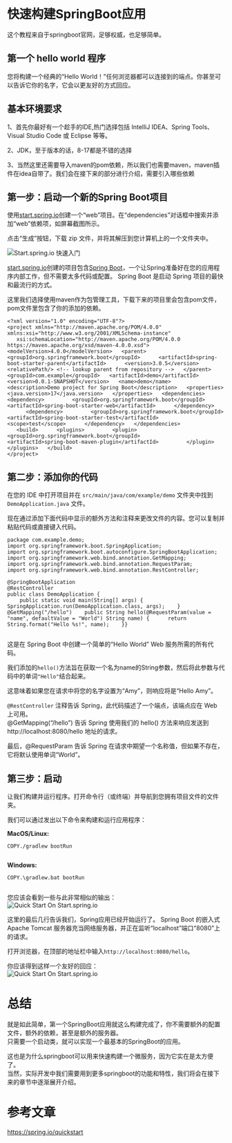 # 快速构建SpringBoot应用

这个教程来自于springboot官网，足够权威，也足够简单。

##  第一个 hello world 程序

您将构建一个经典的“Hello World！”任何浏览器都可以连接到的端点。你甚至可以告诉它你的名字，它会以更友好的方式回应。

## 基本环境要求

1、首先你最好有一个趁手的IDE,热门选择包括 IntelliJ IDEA、Spring Tools、Visual Studio Code 或 Eclipse 等等。

2、JDK，至于版本的话，8-17都是不错的选择

3、当然这里还需要导入maven的pom依赖，所以我们也需要maven，maven插件在idea自带了。我们会在接下来的部分进行介绍，需要引入哪些依赖

## 第一步：启动一个新的Spring Boot项目

使用[start.spring.io](http://start.spring.io/)创建一个“web”项目。在“dependencies”对话框中搜索并添加“web”依赖项，如屏幕截图所示。

点击“生成”按钮，下载 zip 文件，并将其解压到您计算机上的一个文件夹中。

![Start.spring.io 快速入门](https://java-tutorial.oss-cn-shanghai.aliyuncs.com/quickstart-1.png)

[start.spring.io](http://start.spring.io/)创建的项目包含[Spring Boot](https://spring.io/projects/spring-boot)，一个让Spring准备好在您的应用程序内部工作，但不需要太多代码或配置。 Spring Boot 是启动 Spring 项目的最快和最流行的方式。

这里我们选择使用maven作为包管理工具，下载下来的项目里会包含pom文件，pom文件里包含了你的添加的依赖。

````  
<?xml version="1.0" encoding="UTF-8"?>  
<project xmlns="http://maven.apache.org/POM/4.0.0" xmlns:xsi="http://www.w3.org/2001/XMLSchema-instance"  
   xsi:schemaLocation="http://maven.apache.org/POM/4.0.0 https://maven.apache.org/xsd/maven-4.0.0.xsd">   <modelVersion>4.0.0</modelVersion>   <parent>      <groupId>org.springframework.boot</groupId>      <artifactId>spring-boot-starter-parent</artifactId>      <version>3.0.5</version>      <relativePath/> <!-- lookup parent from repository -->   </parent>   <groupId>com.example</groupId>   <artifactId>demo</artifactId>   <version>0.0.1-SNAPSHOT</version>   <name>demo</name>   <description>Demo project for Spring Boot</description>   <properties>      <java.version>17</java.version>   </properties>   <dependencies>      <dependency>         <groupId>org.springframework.boot</groupId>         <artifactId>spring-boot-starter-web</artifactId>      </dependency>  
      <dependency>         <groupId>org.springframework.boot</groupId>         <artifactId>spring-boot-starter-test</artifactId>         <scope>test</scope>      </dependency>   </dependencies>  
   <build>      <plugins>         <plugin>            <groupId>org.springframework.boot</groupId>            <artifactId>spring-boot-maven-plugin</artifactId>         </plugin>      </plugins>   </build>  
</project>  
````  


## 第二步：添加你的代码

在您的 IDE 中打开项目并在 `src/main/java/com/example/demo` 文件夹中找到 `DemoApplication.java` 文件。

现在通过添加下面代码中显示的额外方法和注释来更改文件的内容。您可以复制并粘贴代码或直接键入代码。
```  
package com.example.demo;  
import org.springframework.boot.SpringApplication;  
import org.springframework.boot.autoconfigure.SpringBootApplication;  
import org.springframework.web.bind.annotation.GetMapping;  
import org.springframework.web.bind.annotation.RequestParam;  
import org.springframework.web.bind.annotation.RestController;  
  
@SpringBootApplication  
@RestController  
public class DemoApplication {  
    public static void main(String[] args) {      SpringApplication.run(DemoApplication.class, args);    }    @GetMapping("/hello")    public String hello(@RequestParam(value = "name", defaultValue = "World") String name) {      return String.format("Hello %s!", name);    }}  
  
```  

这是在 Spring Boot 中创建一个简单的“Hello World” Web 服务所需的所有代码。

我们添加的`hello()`方法旨在获取一个名为name的String参数，然后将此参数与代码中的单词`"Hello"`结合起来。

这意味着如果您在请求中将您的名字设置为“Amy”，则响应将是“Hello Amy”。

`@RestController` 注释告诉 Spring，此代码描述了一个端点，该端点应在 Web 上可用。   
@GetMapping(“/hello”) 告诉 Spring 使用我们的 hello() 方法来响应发送到 http://localhost:8080/hello 地址的请求。

最后，@RequestParam 告诉 Spring 在请求中期望一个名称值，但如果不存在，它将默认使用单词“World”。

## 第三步：启动

让我们构建并运行程序。打开命令行（或终端）并导航到您拥有项目文件的文件夹。

我们可以通过发出以下命令来构建和运行应用程序：

**MacOS/Linux:**

```  
COPY./gradlew bootRun  
  
```  

**Windows:**

```  
COPY.\gradlew.bat bootRun  
  
```  

您应该会看到一些与此非常相似的输出：  
![Quick Start On Start.spring.io](https://java-tutorial.oss-cn-shanghai.aliyuncs.com/quickstart-2.png)

这里的最后几行告诉我们，Spring应用已经开始运行了。 Spring Boot 的嵌入式 Apache Tomcat 服务器充当网络服务器，并正在监听“localhost”端口“8080”上的请求。

打开浏览器，在顶部的地址栏中输入`http://localhost:8080/hello`。

你应该得到这样一个友好的回应：  
![Quick Start On Start.spring.io](https://java-tutorial.oss-cn-shanghai.aliyuncs.com/quickstart-3.png)

# 总结
就是如此简单，第一个SpringBoot应用就这么构建完成了，你不需要额外的配置文件，额外的依赖，甚至是额外的服务器。  
只需要一个启动类，就可以实现一个最基本的SpringBoot的应用。

这也是为什么springboot可以用来快速构建一个微服务，因为它实在是太方便了。  
当然，实际开发中我们需要用到更多springboot的功能和特性，我们将会在接下来的章节中逐渐展开介绍。

# 参考文章
https://spring.io/quickstart